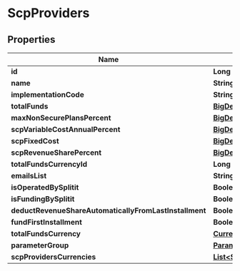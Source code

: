 
# ScpProviders

## Properties
Name | Type | Description | Notes
------------ | ------------- | ------------- | -------------
**id** | **Long** |  | 
**name** | **String** |  |  [optional]
**implementationCode** | **String** |  |  [optional]
**totalFunds** | [**BigDecimal**](BigDecimal.md) |  | 
**maxNonSecurePlansPercent** | [**BigDecimal**](BigDecimal.md) |  | 
**scpVariableCostAnnualPercent** | [**BigDecimal**](BigDecimal.md) |  | 
**scpFixedCost** | [**BigDecimal**](BigDecimal.md) |  | 
**scpRevenueSharePercent** | [**BigDecimal**](BigDecimal.md) |  | 
**totalFundsCurrencyId** | **Long** |  |  [optional]
**emailsList** | **String** |  |  [optional]
**isOperatedBySplitit** | **Boolean** |  |  [optional]
**isFundingBySplitit** | **Boolean** |  | 
**deductRevenueShareAutomaticallyFromLastInstallment** | **Boolean** |  | 
**fundFirstInstallment** | **Boolean** |  | 
**totalFundsCurrency** | [**Currencies**](Currencies.md) |  |  [optional]
**parameterGroup** | [**ParameterGroups**](ParameterGroups.md) |  |  [optional]
**scpProvidersCurrencies** | [**List&lt;ScpProvidersCurrencies&gt;**](ScpProvidersCurrencies.md) |  |  [optional]



